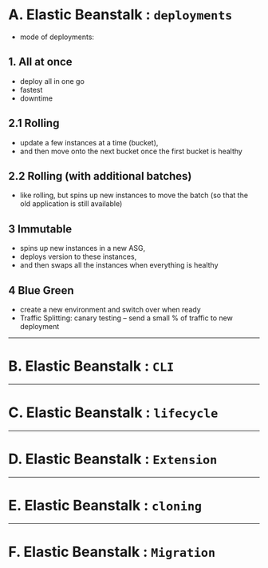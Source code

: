# A. Elastic Beanstalk : `deployments`
- mode of deployments:
## 1. All at once 
- deploy all in one go 
- fastest
- downtime

## 2.1 Rolling
- update a few instances at a time (bucket), 
- and then move onto the next bucket once the first bucket is healthy

## 2.2 Rolling (with additional batches)
- like rolling, but spins up new instances to move the batch (so that the old application is still available)

## 3 Immutable 
- spins up new instances in a new ASG, 
- deploys version to these instances,
- and then swaps all the instances when everything is healthy

## 4 Blue Green
- create a new environment and switch over when ready
- Traffic Splitting: canary testing – send a small % of traffic to new deployment

---
# B. Elastic Beanstalk : `CLI`

---
# C. Elastic Beanstalk : `lifecycle`

---
# D. Elastic Beanstalk : `Extension`

---
# E. Elastic Beanstalk : `cloning`

---
# F. Elastic Beanstalk : `Migration`
